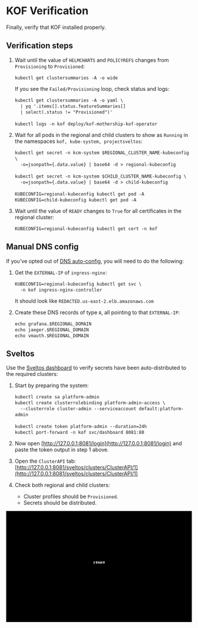 # KOF Verification

Finally, verify that KOF installed properly.

## Verification steps

1. Wait until the value of `HELMCHARTS` and `POLICYREFS`
    changes from `Provisioning` to `Provisioned`:
    ```shell
    kubectl get clustersummaries -A -o wide
    ```
    If you see the `Failed/Provisioning` loop, check status and logs:
    ```shell
    kubectl get clustersummaries -A -o yaml \
      | yq '.items[].status.featureSummaries[]
      | select(.status != "Provisioned")'

    kubectl logs -n kof deploy/kof-mothership-kof-operator
    ```

2. Wait for all pods in the regional and child clusters to show as `Running`
    in the namespaces `kof, kube-system, projectsveltos`:
    ```shell
    kubectl get secret -n kcm-system $REGIONAL_CLUSTER_NAME-kubeconfig \
      -o=jsonpath={.data.value} | base64 -d > regional-kubeconfig

    kubectl get secret -n kcm-system $CHILD_CLUSTER_NAME-kubeconfig \
      -o=jsonpath={.data.value} | base64 -d > child-kubeconfig

    KUBECONFIG=regional-kubeconfig kubectl get pod -A
    KUBECONFIG=child-kubeconfig kubectl get pod -A
    ```

3. Wait until the value of `READY` changes to `True`
    for all certificates in the regional cluster:
    ```shell
    KUBECONFIG=regional-kubeconfig kubectl get cert -n kof
    ```

## Manual DNS config

If you've opted out of [DNS auto-config](./kof-install.md#dns-auto-config), you will need to do the following:

1. Get the `EXTERNAL-IP` of `ingress-nginx`:
    ```shell
    KUBECONFIG=regional-kubeconfig kubectl get svc \
      -n kof ingress-nginx-controller
    ```
    It should look like `REDACTED.us-east-2.elb.amazonaws.com`

2. Create these DNS records of type `A`, all pointing to that `EXTERNAL-IP`:
    ```shell
    echo grafana.$REGIONAL_DOMAIN
    echo jaeger.$REGIONAL_DOMAIN
    echo vmauth.$REGIONAL_DOMAIN
    ```

## Sveltos

Use the [Sveltos dashboard](https://projectsveltos.github.io/sveltos/getting_started/install/dashboard/#platform-administrator-example)
to verify secrets have been auto-distributed to the required clusters:

1. Start by preparing the system:

    ```shell
    kubectl create sa platform-admin
    kubectl create clusterrolebinding platform-admin-access \
      --clusterrole cluster-admin --serviceaccount default:platform-admin

    kubectl create token platform-admin --duration=24h
    kubectl port-forward -n kof svc/dashboard 8081:80
    ```

2. Now open [http://127.0.0.1:8081/login](http://127.0.0.1:8081/login) and paste the token output in step 1 above.
3. Open the `ClusterAPI` tab: [http://127.0.0.1:8081/sveltos/clusters/ClusterAPI/1](http://127.0.0.1:8081/sveltos/clusters/ClusterAPI/1)
4. Check both regional and child clusters:
    * Cluster profiles should be `Provisioned`.
    * Secrets should be distributed.

![sveltos-demo](../../assets/kof/sveltos-2025-02-13.gif)
